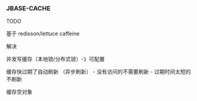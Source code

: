  
### JBASE-CACHE

TODO


基于
redisson/lettuce
caffeine


解决


并发写缓存（本地锁/分布式锁）-》可配置

缓存快过期了自动刷新 （异步刷新）
    - 没有访问的不需要刷新
    - 过期时间太短的不刷新

缓存空对象



